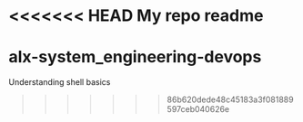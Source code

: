 <<<<<<< HEAD
My repo readme
=======
# alx-system_engineering-devops
Understanding shell basics
>>>>>>> 86b620dede48c45183a3f081889597ceb040626e
